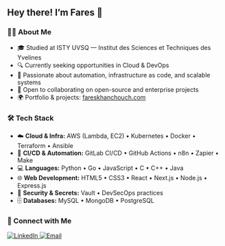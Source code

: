 
## Hey there! I’m **Fares** 👋

### 👨‍🎓 About Me

- 🎓 Studied at ISTY UVSQ — Institut des Sciences et Techniques des Yvelines  
- 🔍 Currently seeking opportunities in Cloud & DevOps  
- 🌱 Passionate about automation, infrastructure as code, and scalable systems  
- 🤝 Open to collaborating on open-source and enterprise projects
- 🌍 Portfolio & projects: [fareskhanchouch.com](https://fareskhanchouch.com)


### 🛠 Tech Stack

- ☁️ **Cloud & Infra:** AWS (Lambda, EC2) • Kubernetes • Docker • Terraform • Ansible  
- 🔄 **CI/CD & Automation:** GitLab CI/CD • GitHub Actions • n8n • Zapier • Make 
- 💻 **Languages:** Python • Go • JavaScript • C • C++ • Java
- 🌐 **Web Development:** HTML5 • CSS3 • React • Next.js • Node.js • Express.js  
- 🔐 **Security & Secrets:** Vault • DevSecOps practices  
- 🗄️ **Databases:** MySQL • MongoDB • PostgreSQL  

### 🤝 Connect with Me

<p align="left">
  <a href="https://www.linkedin.com/in/fares-khanchouch/">
    <img alt="LinkedIn" src="https://img.shields.io/badge/LinkedIn-Fares-blue?style=flat-square&logo=linkedin" />
  </a>
  <a href="mailto:fares.khanchouch@gmail.com">
    <img alt="Email" src="https://img.shields.io/badge/Email-fares.khanchouch%40gmail.com-blue?style=flat-square&logo=gmail" />
  </a>
</p>

